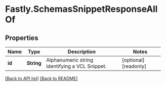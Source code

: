 # Fastly.SchemasSnippetResponseAllOf

## Properties

Name | Type | Description | Notes
------------ | ------------- | ------------- | -------------
**id** | **String** | Alphanumeric string identifying a VCL Snippet. | [optional] [readonly] 



[[Back to API list]](../../README.md#endpoints) [[Back to README]](../../README.md)
